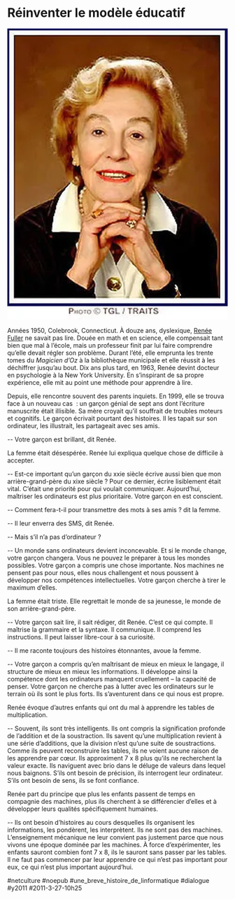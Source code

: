# Réinventer le modèle éducatif

![](_i/drfuller1.webp)

Années 1950, Colebrook, Connecticut. À douze ans, dyslexique, [Renée Fuller](http://www.ballstickbird.com/) ne savait pas lire. Douée en math et en science, elle compensait tant bien que mal à l’école, mais un professeur finit par lui faire comprendre qu’elle devait régler son problème. Durant l’été, elle emprunta les trente tomes du *Magicien d’Oz* à la bibliothèque municipale et elle réussit à les déchiffrer jusqu’au bout. Dix ans plus tard, en 1963, Renée devint docteur en psychologie à la New York University. En s’inspirant de sa propre expérience, elle mit au point une méthode pour apprendre à lire.

Depuis, elle rencontre souvent des parents inquiets. En 1999, elle se trouva face à un nouveau cas  : un garçon génial de sept ans dont l’écriture manuscrite était illisible. Sa mère croyait qu’il souffrait de troubles moteurs et cognitifs. Le garçon écrivait pourtant des histoires. Il les tapait sur son ordinateur, les illustrait, les partageait avec ses amis.

-- Votre garçon est brillant, dit Renée.

La femme était désespérée. Renée lui expliqua quelque chose de difficile à accepter.

-- Est-ce important qu’un garçon du xxie siècle écrive aussi bien que mon arrière-grand-père du xixe siècle ? Pour ce dernier, écrire lisiblement était vital. C’était une priorité pour qui voulait communiquer. Aujourd’hui, maîtriser les ordinateurs est plus prioritaire. Votre garçon en est conscient.

-- Comment fera-t-il pour transmettre des mots à ses amis ? dit la femme.

-- Il leur enverra des SMS, dit Renée.

-- Mais s’il n’a pas d’ordinateur ?

-- Un monde sans ordinateurs devient inconcevable. Et si le monde change, votre garçon changera. Vous ne pouvez le préparer à tous les mondes possibles. Votre garçon a compris une chose importante. Nos machines ne pensent pas pour nous, elles nous challengent et nous poussent à développer nos compétences intellectuelles. Votre garçon cherche à tirer le maximum d’elles.

La femme était triste. Elle regrettait le monde de sa jeunesse, le monde de son arrière-grand-père.

-- Votre garçon sait lire, il sait rédiger, dit Renée. C’est ce qui compte. Il maîtrise la grammaire et la syntaxe. Il communique. Il comprend les instructions. Il peut laisser libre-cour à sa curiosité.

-- Il me raconte toujours des histoires étonnantes, avoue la femme.

-- Votre garçon a compris qu’en maîtrisant de mieux en mieux le langage, il structure de mieux en mieux les informations. Il développe ainsi la compétence dont les ordinateurs manquent cruellement – la capacité de penser. Votre garçon ne cherche pas à lutter avec les ordinateurs sur le terrain où ils sont le plus forts. Ils s’aventurent dans ce qui nous est propre.

Renée évoque d’autres enfants qui ont du mal à apprendre les tables de multiplication.

-- Souvent, ils sont très intelligents. Ils ont compris la signification profonde de l’addition et de la soustraction. Ils savent qu’une multiplication revient à une série d’additions, que la division n’est qu’une suite de soustractions. Comme ils peuvent reconstruire les tables, ils ne voient aucune raison de les apprendre par cœur. Ils approximent 7 x 8 plus qu’ils ne recherchent la valeur exacte. Ils naviguent avec brio dans le déluge de valeurs dans lequel nous baignons. S’ils ont besoin de précision, ils interrogent leur ordinateur. S’ils ont besoin de sens, ils se font confiance.

Renée part du principe que plus les enfants passent de temps en compagnie des machines, plus ils cherchent à se différencier d’elles et à développer leurs qualités spécifiquement humaines.

-- Ils ont besoin d’histoires au cours desquelles ils organisent les informations, les pondèrent, les interprètent. Ils ne sont pas des machines. L’enseignement mécanique ne leur convient pas justement parce que nous vivons une époque dominée par les machines. À force d’expérimenter, les enfants sauront combien font 7 x 8, ils le sauront sans passer par les tables. Il ne faut pas commencer par leur apprendre ce qui n’est pas important pour eux, ce qui n’est plus important aujourd’hui.

#netculture #noepub #une_breve_histoire_de_linformatique #dialogue #y2011 #2011-3-27-10h25
